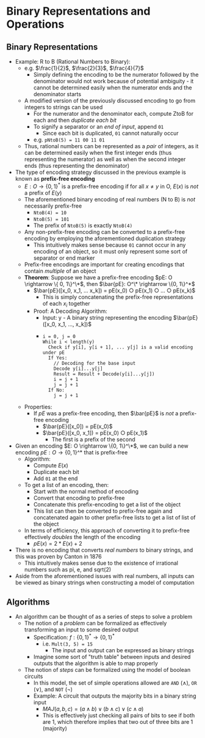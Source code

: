 # Binary Representations and Operations
## Binary Representations
- Example: R to B (Rational Numbers to Binary):
  - e.g. $\frac{1}{2}$, $\frac{2}{3}$, $\frac{4}{7}$
    - Simply defining the encoding to be the numerator followed by the denominator would not work because of potential ambiguity - it cannot be determined easily when the numerator ends and the denominator starts
  - A modified version of the previously discussed encoding to go from integers to strings can be used
    - For the numerator and the denominator each, compute ZtoB for each and then *duplicate each bit*
    - To signify a separator or an *end of input*, append `01`
      - Since each bit is duplicated, `01` cannot naturally occur 
    - e.g. `pNtoB(5) = 11 00 11 01`
  - Thus, rational numbers can be represented as a *pair* of integers, as it can be determined easily when the first integer ends (thus representing the numerator) as well as when the second integer ends (thus representing the denominator)
- The type of encoding strategy discussed in the previous example is known as **prefix-free encoding**
  - $E: O \rightarrow \{0, 1\}^*$ is a prefix-free encoding if for all $x \neq y$ in O, $E(x)$ is *not* a prefix of $E(y)$
  - The aforementioned binary encoding of real numbers (N to B) is *not* necessarily prefix-free
    - `NtoB(4) = 10`
    - `NtoB(5) = 101`
    - The prefix of `NtoB(5)` is exactly `NtoB(4)`
  - Any non-prefix-free encoding can be converted to a prefix-free encoding by employing the aforementioned duplication strategy
    - This intuitively makes sense because `01` cannot occur in any encoding of an object, so it must only represent some sort of separator or end marker
  - Prefix-free encodings are important for creating encodings that contain *multiple* of an object
  - **Theorem**: Suppose we have a prefix-free encoding $pE: O \rightarrow \{ 0, 1\}^\*$, then $\bar{pE}: O^\* \rightarrow \{0, 1\}^*$
    - $\bar{pE}([x_0, x_1, ... x_k]) = pE(x_0) ○ pE(x_1) ○ ... ○ pE(x_k)$
      - This is simply concatenating the prefix-free representations of each $x_i$ together
    - Proof: A Decoding Algorithm:
      - Input: y - A binary string representing the encoding $\bar{pE}([x_0, x_1, ..., x_k])$
      -     i = 0, j = 0
            While i < length(y)
              Check if y[i], y[i + 1], ... y[j] is a valid encoding under pE
              If Yes:
                // Decoding for the base input
                Decode y[i]...y[j]
                Result = Result + Decode(y[i]...y[j])
                i = j + 1
                j = j + 1
              If No:
                j = j + 1
  - Properties:
    - If $pE$ was a prefix-free encoding, then $\bar{pE}$ is *not* a prefix-free encoding
      - $\bar{pE}([x_0]) = pE(x_0)$
      - $\bar{pE}([x_0, x_1]) = pE(x_0) ○ pE(x_1)$
        - The first is a prefix of the second
- Given an encoding $E: O \rightarrow \{0, 1\}^\*$, we can build a new encoding $pE: O \rightarrow \{0, 1\}\^*$ that is prefix-free
  - Algorithm:
    - Compute $E(x)$
    - Duplicate each bit
    - Add `01` at the end
  - To get a list of an encoding, then:
    - Start with the normal method of encoding
    - Convert that encoding to prefix-free
    - Concatenate this prefix-encoding to get a list of the object
    - This list can then be converted to prefix-free again and concatenated again to other prefix-free lists to get a list of list of the object
  - In terms of efficiency, this approach of converting it to prefix-free effectively *doubles* the length of the encoding
    - $pE(x) = 2 * E(x) + 2$
- There is no encoding that converts *real numbers* to binary strings, and this was proven by Canton in 1876
  - This intuitively makes sense due to the existence of irrational numbers such as pi, e, and sqrt(2)
- Aside from the aforementioned issues with real numbers, all inputs can be viewed as binary strings when constructing a model of computation
## Algorithms
- An algorithm can be thought of as a series of steps to solve a problem
  - The notion of a *problem* can be formalized as effectively transforming an input to some desired output
    - Specification: $f: \{0 ,1\}^* \rightarrow \{0, 1\}^*$
      - i.e. `Mult(3, 5) = 15`
        - The input and output can be expressed as binary strings
    - Imagine some sort of "truth table" between inputs and desired outputs that the algorithm is able to map properly
  - The notion of *steps* can be formalized using the model of boolean circuits
    - In this model, the set of simple operations allowed are `AND` ($\land$), `OR` ($\lor$), and `NOT` ($\neg$)
    - Example: A circuit that outputs the majority bits in a binary string input
      - $MAJ(a, b, c) = (a \land b) \lor (b \land c) \lor (c \land a)$
      - This is effectively just checking all pairs of bits to see if both are 1, which therefore implies that two out of three bits are 1 (majority)